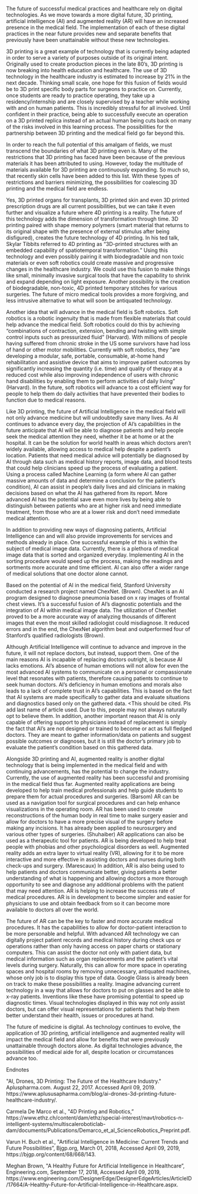The future of successful medical practices and healthcare rely on digital technologies.  As we move towards a more digital future, 3D printing, artificial intelligence (AI) and augmented reality (AR) will have an increased presence in the medical field. The implementation of each of these digital practices in the near future provides new and separate benefits that previously have been unattainable without these new technologies.    
<p>
3D printing is a great example of technology that is currently being adapted in order to serve a variety of purposes outside of its original intent. Originally used to create production pieces in the late 80’s, 3D printing is now breaking into health education and healthcare. The use of 3D technology in the healthcare industry is estimated to increase by 21% in the next decade. Thinking small scale, one hope for this fusion of fields would be to 3D print specific body parts for surgeons to practice on. Currently, once students are ready to practice operating, they take up a residency/internship and are closely supervised by a teacher while working with and on human patients. This is incredibly stressful for all involved. Until confident in their practice, being able to successfully execute an operation on a 3D printed replica instead of an actual human being cuts back on many of the risks involved in this learning process. The possibilities for the partnership between 3D printing and the medical field go far beyond this.
	<p>
	In order to reach the full potential of this amalgam of fields, we must transcend the boundaries of what 3D printing even is. Many of the restrictions that 3D printing has faced have been because of the previous materials it has been attributed to using. However, today the multitude of materials available for 3D printing are continuously expanding. So much so, that recently skin cells have been added to this list. With these types of restrictions and barriers minimizing, the possibilities for coalescing 3D printing and the medical field are endless. 
		<p>
Yes, 3D printed organs for transplants, 3D printed skin and even 3D printed prescription drugs are all current possibilities, but we can take it even further and visualize a future where 4D printing is a reality. The future of this technology adds the dimension of transformation through time. 3D printing paired with shape memory polymers (smart material that returns to its original shape with the presence of external stimulus after being disfigured), creates the future technology of 4D printing. In his ted talk, Skylar Tibbits referred to 4D printing as “3D-printed structures with an embedded capability of spatiotemporal transformation.” Using this technology and even possibly pairing it with biodegradable and non toxic materials or even soft robotics could create massive and progressive changes in the healthcare industry. We could use this fusion to make things like small, minimally invasive surgical tools that have the capability to shrink and expand depending on light exposure. Another possibility is the creation of biodegradable, non-toxic, 4D printed temporary stitches for various surgeries. The future of micro medical tools provides a more forgiving, and less intrusive alternative to what will soon be antiquated technology.
			<p>
	Another idea that will advance in the medical field is Soft robotics. Soft robotics is a robotic ingenuity that is made from flexible materials that could help advance the medical field. Soft robotics could do this by achieving “combinations of contraction, extension, bending and twisting with simple control inputs such as pressurized fluid” (Harvard).  With millions of people having suffered from chronic stroke in the US some survivors have had loss of hand or other motor mobilities. Currently with soft robotics, they “are developing a modular, safe, portable, consumable, at-home hand rehabilitation and assistive device that aims to improve patient outcomes by significantly increasing the quantity (i.e. time) and quality of therapy at a reduced cost while also improving independence of users with chronic hand disabilities by enabling them to perform activities of daily living” (Harvard). In the future, soft robotics will advance to a cost efficient way for people to help them do daily activities that have prevented their bodies to function due to medical reasons.		
			<p>
	Like 3D printing, the future of Artificial Intelligence in the medical field will not only advance medicine but will undoubtedly save many lives. As AI continues to advance every day, the projection of AI’s capabilities in the future anticipate that AI will be able to diagnose patients and help people seek the medical attention they need, whether it be at home or at the hospital. It can be the solution for world health in areas which doctors aren’t widely available, allowing access to medical help despite a patient’s location.  Patients that need medical advice will potentially be diagnosed by AI through data such as medical history reports, image data, and blood tests that could help clinicians speed up the process of evaluating a patient. Using a process called Machine Learning (a form where AI can gather massive amounts of data and determine a conclusion for the patient’s condition), AI can assist in people’s daily lives and aid clinicians in making decisions based on what the AI has gathered from its report. More advanced AI has the potential save even more lives by being able to distinguish between patients who are at higher risk and need immediate treatment, from those who are at a lower risk and don’t need immediate medical attention.
				<p>
	In addition to providing new ways of diagnosing patients, Artificial Intelligence can and will also provide improvements for services and methods already in place.  One successful example of this is within the subject of medical image data.  Currently, there is a plethora of medical image data that is sorted and organized everyday.  Implementing AI in the sorting procedure would speed up the process, making the readings and sortments more accurate and time efficient.  AI can also offer a wider range of medical solutions that one doctor alone cannot. 
	
Based on the potential of AI in the medical field, Stanford University conducted a research project named ChexNet. (Brown). ChexNet is an AI program designed to diagnose pneumonia based on x ray images of frontal chest views.  It’s a successful fusion of AI’s diagnostic potentials and the integration of AI within medical image data.  The utilization of ChexNet proved to be a more accurate way of analyzing thousands of different images that even the most skilled radiologist could misdiagnose.  It reduced errors and in the end,  the ChexNet algorithm beat and outperformed four of Stanford’s qualified radiologists (Brown). 
					<p>
Although Artificial Intelligence will continue to advance and improve in the future, it will not replace doctors, but instead, support them. One of the main reasons AI is incapable of replacing doctors outright, is because AI lacks emotions. AI’s absence of human emotions will not allow for even the most advanced AI systems to communicate on a personal or compassionate level that resonates with patients, therefore causing patients to continue to seek human doctors.  AI’s deficiency in human emotions and morals also leads to a lack of complete trust in AI’s capabilities.  This is based on the fact that AI systems are made specifically to gather data and evaluate situations and diagnostics based only on the gathered data.  <This should be cited. Pls add last name of article used.  Due to this, people may not always naturally opt to believe them.  In addition, another important reason that AI is only capable of offering support to physicians instead of replacement is simply the fact that AI’s are not designed or trained to become or act as full fledged doctors. They are meant to gather information/data on patients and suggest possible outcomes or diagnoses, but it is still the doctor’s primary job to evaluate the patient’s condition based on this gathered data.  
<p>
Alongside 3D printing and AI, augmented reality is another digital technology that is being implemented in the medical field and with continuing advancements, has the potential to change the industry. Currently, the use of augmented reality has been successful and promising in the medical field thus far. Augmented reality applications are being developed to help train medical professionals and help guide students to prepare them for actual procedures and surgeries. (Barsom) AR can be used as a navigation tool for surgical procedures and can help enhance visualizations in the operating room. AR has been used to create reconstructions of the human body in real time to make surgery easier and allow for doctors to have a more precise visual of the surgery before making any incisions. It has already been applied to neurosurgery and various other types of surgeries. (Shuhaiber) AR applications can also be used as a therapeutic tool for patients. AR is being developed to help treat people with phobias and other psychological disorders as well. Augmented reality adds an extra layer to virtual reality (VR), allowing for it to be more interactive and more effective in assisting doctors and nurses during both check-ups and surgery. (Marescaux) In addition, AR is also being used to help patients and doctors communicate better, giving patients a better understanding of what is happening and allowing doctors a more thorough opportunity to see and diagnose any additional problems with the patient that may need attention. AR is helping to increase the success rate of medical procedures. AR is in development to become simpler and easier for physicians to use and obtain feedback from so it can become more available to doctors all over the world.
						<p>
The future of AR can be the key to faster and more accurate medical procedures. It has the capabilities to allow for doctor-patient interaction to be more personable and helpful. With advanced AR technology we can digitally project patient records and medical history during check ups or operations rather than only having access on paper charts or stationary computers. This can assist the doctor not only with patient data, but medical information such as organ replacements and the patient’s vital levels during surgery. Naturally, this can allow for more space in operating spaces and hospital rooms by removing unnecessary, antiquated machines, whose only job is to display this type of data. Google Glass is already been on track to make these possibilities a reality. Imagine advancing current technology in a way that allows for doctors to put on glasses and be able to x-ray patients. Inventions like these have promising potential to speed up diagnostic times. Visual technologies displayed in this way not only assist doctors, but can offer visual representations for patients that help them better understand their health, issues or procedures at hand.  
							<p>
		The future of medicine is digital.  As technology continues to evolve, the application of 3D printing, artificial intelligence and augmented reality will impact the medical field and allow for benefits that were previously unattainable through doctors alone.  As digital technologies advance, the possibilities of medical aide for all, despite location or circumstances advance too.  <p>
Endnotes <p>
"AI, Drones, 3D Printing: The Future of the Healthcare Industry." Apluspharma.com. August 22, 2017. Accessed April 09, 2019. https://www.aplususapharma.com/blog/ai-drones-3d-printing-future-healthcare-industry/.
	<p>
Carmela De Marco et al., "4D Printing and Robotics,” https://www.ethz.ch/content/dam/ethz/special-interest/mavt/robotics-n-intelligent-systems/multiscaleroboticlab-dam/documents/Publications/Demarco_et_al_ScienceRobotics_Preprint.pdf.
		<p>
Varun H. Buch et al., "Artificial Intelligence in Medicine: Current Trends and Future Possibilities”, Bjgp.org, March 01, 2018, Accessed April 09, 2019, https://bjgp.org/content/68/668/143.
			<p>
Meghan Brown, "A Healthy Future for Artificial Intelligence in Healthcare”, Engineering.com, September 17, 2018, Accessed April 09, 2019, https://www.engineering.com/DesignerEdge/DesignerEdgeArticles/ArticleID/17664/A-Healthy-Future-for-Artificial-Intelligence-in-Healthcare.aspx.
				
